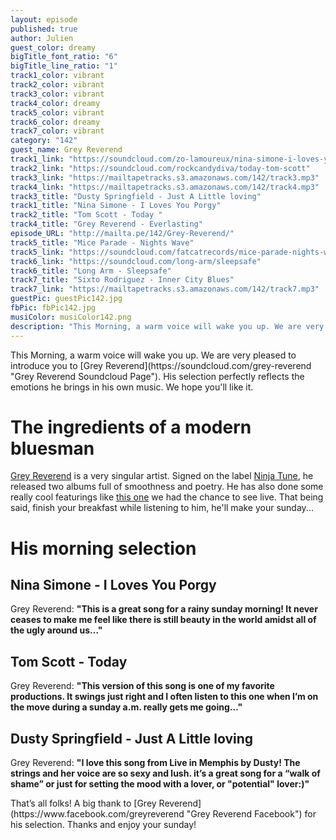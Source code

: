 ```yaml
---
layout: episode
published: true
author: Julien
guest_color: dreamy
bigTitle_font_ratio: "6"
bigTitle_line_ratio: "1"
track1_color: vibrant
track2_color: vibrant
track3_color: vibrant
track4_color: dreamy
track5_color: vibrant
track6_color: dreamy
track7_color: vibrant
category: "142"
guest_name: Grey Reverend
track1_link: "https://soundcloud.com/zo-lamoureux/nina-simone-i-loves-you-porgy"
track2_link: "https://soundcloud.com/rockcandydiva/today-tom-scott"
track3_link: "https://mailtapetracks.s3.amazonaws.com/142/track3.mp3"
track4_link: "https://mailtapetracks.s3.amazonaws.com/142/track4.mp3"
track3_title: "Dusty Springfield - Just A Little loving"
track1_title: "Nina Simone - I Loves You Porgy"
track2_title: "Tom Scott - Today "
track4_title: "Grey Reverend - Everlasting"
episode_URL: "http://mailta.pe/142/Grey-Reverend/"
track5_title: "Mice Parade - Nights Wave"
track5_link: "https://soundcloud.com/fatcatrecords/mice-parade-nights-wave"
track6_link: "https://soundcloud.com/long-arm/sleepsafe"
track6_title: "Long Arm - Sleepsafe"
track7_title: "Sixto Rodriguez - Inner City Blues"
track7_link: "https://mailtapetracks.s3.amazonaws.com/142/track7.mp3"
guestPic: guestPic142.jpg
fbPic: fbPic142.jpg
musiColor: musiColor142.png
description: "This Morning, a warm voice will wake you up. We are very pleased to introduce you to Grey Reverend. His selection perfectly reflects the emotions he brings in his own music. We hope you'll like it."
---
```


<p id="introduction">
This Morning, a warm voice will wake you up. We are very pleased to introduce you to [Grey Reverend](https://soundcloud.com/grey-reverend "Grey Reverend Soundcloud Page"). His selection perfectly reflects the emotions he brings in his own music. We hope you'll like it.</p>

# The ingredients of a modern bluesman

[Grey Reverend](http://ninjatune.net/artist/grey-reverend#.U392AZR_uBA "Grey Reverend's Page on Ninja Tune ") is a very singular artist. Signed on the label [Ninja Tune](http://ninjatune.net/ "Ninja Tune Website"), he released two albums full of smoothness and poetry. He has also done some really cool featurings like [this one](http://ninjatune.net/release/bonobo/first-fires "Bonobo Featuring Grey Reverend - First Fires") we had the chance to see live. That being said, finish your breakfast while listening to him, he'll make your sunday...

# His morning selection

## Nina Simone - I Loves You Porgy
Grey Reverend: **"**This is a great song for a rainy sunday morning! It never ceases to make me feel like there is still beauty in the world amidst all of the ugly around us…**"**

## Tom Scott - Today
Grey Reverend: **"**This version of this song is one of my favorite productions. It swings just right and I often listen to this one when I’m on the move during a sunday a.m. really gets me going…**"**

## Dusty Springfield - Just A Little loving
Grey Reverend: **"**I love this song from Live in Memphis by Dusty! The strings and her voice are so sexy and lush. it’s a great song for a **“**walk of shame**”** or just for setting the mood with a lover, or **"**potential**"** lover:)**"**

<p id="outroduction">
That’s all folks! A big thank to [Grey Reverend](https://www.facebook.com/greyreverend "Grey Reverend Facebook") for his selection. Thanks and enjoy your sunday!
</p>